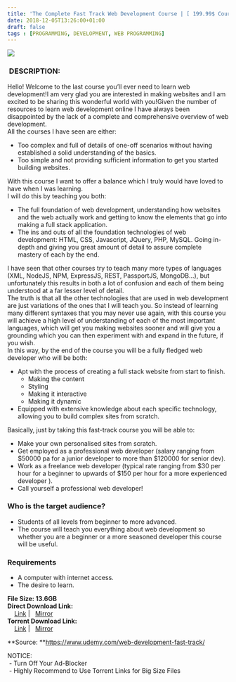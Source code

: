 ```yaml
---
title: 'The Complete Fast Track Web Development Course | [ 199.99$ Course For Free ]'
date: 2018-12-05T13:26:00+01:00
draft: false
tags : [PROGRAMMING, DEVELOPMENT, WEB PROGRAMMING]
---
```


[![](https://3.bp.blogspot.com/-ZTX0tHZiv28/XAfBT2X_0dI/AAAAAAAAAoE/WbCISZzE8fI5fhdafY4m3B3HRylGEp_8gCLcBGAs/s640/The-Complete-Fast-Track-Web-Development-Course.jpg)](https://3.bp.blogspot.com/-ZTX0tHZiv28/XAfBT2X_0dI/AAAAAAAAAoE/WbCISZzE8fI5fhdafY4m3B3HRylGEp_8gCLcBGAs/s1600/The-Complete-Fast-Track-Web-Development-Course.jpg)

###  DESCRIPTION:

Hello! Welcome to the last course you’ll ever need to learn web development!I am very glad you are interested in making websites and I am excited to be sharing this wonderful world with you!Given the number of resources to learn web development online I have always been disappointed by the lack of a complete and comprehensive overview of web development.  
All the courses I have seen are either:  

*   Too complex and full of details of one-off scenarios without having established a solid understanding of the basics.
*   Too simple and not providing sufficient information to get you started building websites.

With this course I want to offer a balance which I truly would have loved to have when I was learning.  
I will do this by teaching you both:  

*   The full foundation of web development, understanding how websites and the web actually work and getting to know the elements that go into making a full stack application.
*   The ins and outs of all the foundation technologies of web development: HTML, CSS, Javascript, JQuery, PHP, MySQL. Going in-depth and giving you great amount of detail to assure complete mastery of each by the end.

I have seen that other courses try to teach many more types of languages (XML, NodeJS, NPM, ExpressJS, REST, PassportJS, MongoDB…), but unfortunately this results in both a lot of confusion and each of them being understood at a far lesser level of detail.  
The truth is that all the other technologies that are used in web development are just variations of the ones that I will teach you. So instead of learning many different syntaxes that you may never use again, with this course you will achieve a high level of understanding of each of the most important languages, which will get you making websites sooner and will give you a grounding which you can then experiment with and expand in the future, if you wish.  
In this way, by the end of the course you will be a fully fledged web developer who will be both:  

*   Apt with the process of creating a full stack website from start to finish.
    *   Making the content
    *   Styling
    *   Making it interactive
    *   Making it dynamic
*   Equipped with extensive knowledge about each specific technology, allowing you to build complex sites from scratch.

Basically, just by taking this fast-track course you will be able to:  

*   Make your own personalised sites from scratch.
*   Get employed as a professional web developer (salary ranging from $50000 pa for a junior developer to more than $120000 for senior dev).
*   Work as a freelance web developer (typical rate ranging from $30 per hour for a beginner to upwards of $150 per hour for a more experienced developer ).
*   Call yourself a professional web developer!

### Who is the target audience?

*   Students of all levels from beginner to more advanced.
*   The course will teach you everything about web development so whether you are a beginner or a more seasoned developer this course will be useful.

### Requirements

*   A computer with internet access.
*   The desire to learn.

**File Size: 13.6GB**  
**Direct Download Link:**  
    [Link](http://turboagram.com/18521555/the-complete-fast-track-link1) |   [Mirror](http://turboagram.com/18521555/the-complete-fast-track-link2)  
**Torrent Download Link:**  
    [Link](http://turboagram.com/18521555/the-complete-fast-track-torrent1) |   [Mirror](http://turboagram.com/18521555/the-complete-fast-track-torrent2)  
  
**Source: **https://www.udemy.com/web-development-fast-track/  
  
NOTICE:  
 - Turn Off Your Ad-Blocker  
 - Highly Recommend to Use Torrent Links for Big Size Files